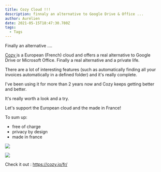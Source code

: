 ```yaml
---
title: Cozy Cloud !!!
description: finnaly an alternative to Google Drive & Office ...
author: Aurélien
date: 2021-05-15T18:47:30.780Z
tags:
  - Tags
---
```

Finally an alternative ....

[Cozy ](https://cozy.io/fr/)is a European (French) cloud and offers a real alternative to Google Drive or Microsoft Office. Finally a real alternative and a private life.

There are a lot of interesting features (such as automatically finding all your invoices automatically in a defined folder) and it's really complete.



I've been using it for more than 2 years now and Cozy keeps getting better and better.

It's really worth a look and a try.

Let's support the European cloud and the made in France!



To sum up: 

* free of charge
* privacy by design
* made in france



![](/static/img/cozy.png)

![](/static/img/cozy2.png)



Check it out : <https://cozy.io/fr/>